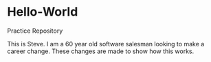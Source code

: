 # Hello-World
Practice Repository

This is Steve. I am a 60 year old software salesman looking to make a career change.
These changes are made to show how this works.
